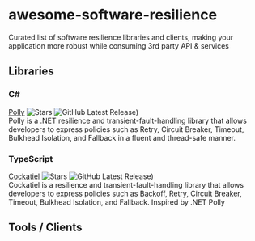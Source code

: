 # awesome-software-resilience
Curated list of software resilience libraries and clients, making your application more robust while consuming 3rd party API &amp; services

## Libraries

### C#
[Polly](https://github.com/App-vNext/Polly) ![Stars](https://img.shields.io/github/stars/App-vNext/Polly) ![GitHub Latest Release)](https://img.shields.io/github/v/release/App-vNext/Polly?logo=github) <br>
Polly is a .NET resilience and transient-fault-handling library that allows developers to express policies such as Retry, Circuit Breaker, Timeout, Bulkhead Isolation, and Fallback in a fluent and thread-safe manner.

### TypeScript
[Cockatiel](https://github.com/connor4312/cockatiel) ![Stars](https://img.shields.io/github/stars/connor4312/cockatiel) ![GitHub Latest Release)](https://img.shields.io/github/v/release/connor4312/cockatiel?logo=github) <br>
Cockatiel is a resilience and transient-fault-handling library that allows developers to express policies such as Backoff, Retry, Circuit Breaker, Timeout, Bulkhead Isolation, and Fallback. Inspired by .NET Polly

## Tools / Clients

